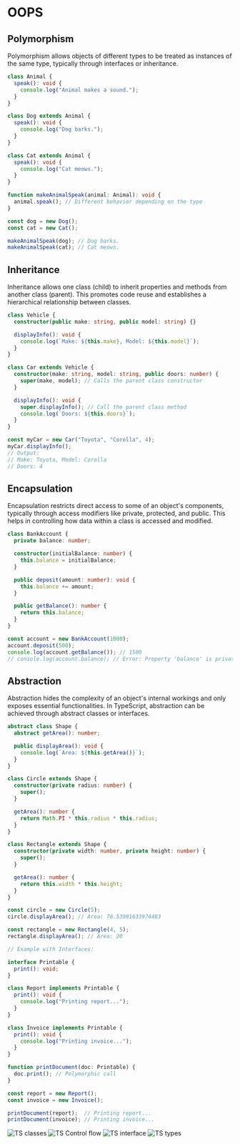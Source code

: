# OOPS

## Polymorphism

Polymorphism allows objects of different types to be treated as instances of the same type, typically through interfaces or inheritance.

```ts
class Animal {
  speak(): void {
    console.log("Animal makes a sound.");
  }
}

class Dog extends Animal {
  speak(): void {
    console.log("Dog barks.");
  }
}

class Cat extends Animal {
  speak(): void {
    console.log("Cat meows.");
  }
}

function makeAnimalSpeak(animal: Animal): void {
  animal.speak(); // Different behavior depending on the type
}

const dog = new Dog();
const cat = new Cat();

makeAnimalSpeak(dog); // Dog barks.
makeAnimalSpeak(cat); // Cat meows.

```
## Inheritance

Inheritance allows one class (child) to inherit properties and methods from another class (parent). This promotes code reuse and establishes a hierarchical relationship between classes.

```ts
class Vehicle {
  constructor(public make: string, public model: string) {}

  displayInfo(): void {
    console.log(`Make: ${this.make}, Model: ${this.model}`);
  }
}

class Car extends Vehicle {
  constructor(make: string, model: string, public doors: number) {
    super(make, model); // Calls the parent class constructor
  }

  displayInfo(): void {
    super.displayInfo(); // Call the parent class method
    console.log(`Doors: ${this.doors}`);
  }
}

const myCar = new Car("Toyota", "Corolla", 4);
myCar.displayInfo();
// Output:
// Make: Toyota, Model: Corolla
// Doors: 4


```
## Encapsulation

Encapsulation restricts direct access to some of an object's components, typically through access modifiers like private, protected, and public. This helps in controlling how data within a class is accessed and modified.



```ts
class BankAccount {
  private balance: number;

  constructor(initialBalance: number) {
    this.balance = initialBalance;
  }

  public deposit(amount: number): void {
    this.balance += amount;
  }

  public getBalance(): number {
    return this.balance;
  }
}

const account = new BankAccount(1000);
account.deposit(500);
console.log(account.getBalance()); // 1500
// console.log(account.balance); // Error: Property 'balance' is private and only accessible within class 'BankAccount'.

```
## Abstraction

Abstraction hides the complexity of an object's internal workings and only exposes essential functionalities. In TypeScript, abstraction can be achieved through abstract classes or interfaces.

```ts
abstract class Shape {
  abstract getArea(): number;

  public displayArea(): void {
    console.log(`Area: ${this.getArea()}`);
  }
}

class Circle extends Shape {
  constructor(private radius: number) {
    super();
  }

  getArea(): number {
    return Math.PI * this.radius * this.radius;
  }
}

class Rectangle extends Shape {
  constructor(private width: number, private height: number) {
    super();
  }

  getArea(): number {
    return this.width * this.height;
  }
}

const circle = new Circle(5);
circle.displayArea(); // Area: 78.53981633974483

const rectangle = new Rectangle(4, 5);
rectangle.displayArea(); // Area: 20

// Example with Interfaces:

interface Printable {
  print(): void;
}

class Report implements Printable {
  print(): void {
    console.log("Printing report...");
  }
}

class Invoice implements Printable {
  print(): void {
    console.log("Printing invoice...");
  }
}

function printDocument(doc: Printable) {
  doc.print(); // Polymorphic call
}

const report = new Report();
const invoice = new Invoice();

printDocument(report);  // Printing report...
printDocument(invoice); // Printing invoice...

```

![TS classes](./TypeScript%20Classes.png)
![TS Control flow](./TypeScript%20Control%20Flow%20Analysis.png)
![TS interface](./TypeScript%20Interfaces.png)
![TS types](./TypeScript%20Types.png)
